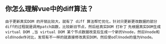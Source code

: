 ## 你怎么理解vue中的diff算法？

`由于更新真实DOM 的开销比较大，就有了 diff 算法帮忙优化，针对只更新更改数据的部分`
`diff的过程就是调用patch函数，比较新旧节点，然后给真实DOM 打补丁`
`先根据真实DOM生成 virtual DOM ,当 virtual DOM 某个节点数据改变后生成一个新的Vnode，然后Vnode和oldVnode作对比，发现有不一样的就直接修改真实DOM，然后使odlVnode的值为Vnode。`
 